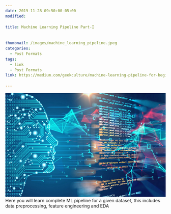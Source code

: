 ```yaml
---
date: 2019-11-28 09:50:00-05:00
modified:

title: Machine Learning Pipeline Part-I


thumbnail: /images/machine_learning_pipeline.jpeg
categories:
  - Post Formats
tags:
  - link
  - Post Formats
link: https://medium.com/geekculture/machine-learning-pipeline-for-beginners-retail-returns-dataset-part-i-2132cfcc9e6a

---
```

<style>
.decor {
  text-decoration: None;
}
</style>

<a href="{{page.link}}">
<img src="/images/machine_learning_pipeline.jpeg">
</a>
<a class=decor href="{{page.link}}">Here you will learn complete ML pipeline for a given dataset, this includes data preprocessing, feature engineering and EDA</a>
